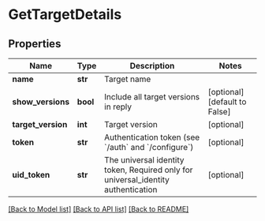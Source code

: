 # GetTargetDetails

## Properties
Name | Type | Description | Notes
------------ | ------------- | ------------- | -------------
**name** | **str** | Target name | 
**show_versions** | **bool** | Include all target versions in reply | [optional] [default to False]
**target_version** | **int** | Target version | [optional] 
**token** | **str** | Authentication token (see &#x60;/auth&#x60; and &#x60;/configure&#x60;) | [optional] 
**uid_token** | **str** | The universal identity token, Required only for universal_identity authentication | [optional] 

[[Back to Model list]](../README.md#documentation-for-models) [[Back to API list]](../README.md#documentation-for-api-endpoints) [[Back to README]](../README.md)


